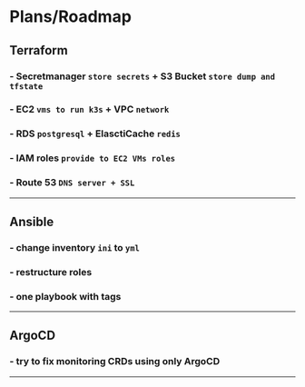 # Plans/Roadmap

## Terraform
### - Secretmanager `store secrets` + S3 Bucket `store dump and tfstate`
### - EC2 `vms to run k3s` + VPC `network`
### - RDS `postgresql` + ElasctiCache `redis`
### - IAM roles `provide to EC2 VMs roles`
### - Route 53 `DNS server + SSL`
---
## Ansible
### - change inventory `ini` to `yml`
### - restructure roles
### - one playbook with tags
---
## ArgoCD
### - try to fix monitoring CRDs using only ArgoCD
---
